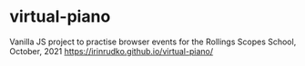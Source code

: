 # virtual-piano
Vanilla JS project to practise browser events for the Rollings Scopes School, October, 2021
https://irinrudko.github.io/virtual-piano/

